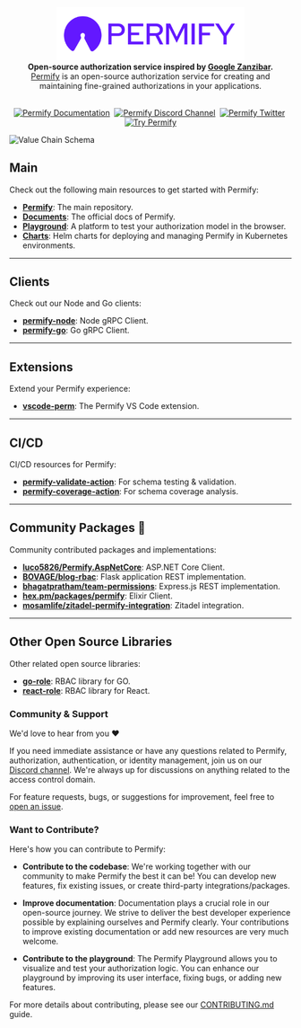 <div align="center">
<a href="https://www.permify.co/">
   <img src="https://raw.githubusercontent.com/Permify/permify/master/assets/permify-logo.svg" alt="Permify logo" width="336px" /><br />
</a>
</div>

<div align="center"><strong>Open-source authorization service inspired by <a href="https://research.google/pubs/pub48190/">Google Zanzibar</a>.</strong><br><a href="https://github.com/Permify/permify">Permify</a> is an open-source authorization service for creating and maintaining fine-grained authorizations in your applications.
</div>
<br />

<p align="center">
    <a href="https://docs.permify.co/" target="_blank"><img src="https://img.shields.io/badge/docs-permify.co-%234B4B6C?style=for-the-badge&logo=docs&label=DOCS" alt="Permify Documentation" /></a>&nbsp;
      <a href="https://discord.gg/MJbUjwskdH" target="_blank"><img src="https://img.shields.io/discord/950799928047833088?style=for-the-badge&logo=discord&label=DISCORD" alt="Permify Discord Channel" /></a>&nbsp;
        <a href="https://twitter.com/GetPermify" target="_blank"><img src="https://img.shields.io/twitter/follow/GetPermify?style=for-the-badge&logo=twitter&label=TWITTER" alt="Permify Twitter" /></a>&nbsp;
         <a href="https://play.permify.co" target="_blank"><img src="https://img.shields.io/badge/Try-Permify%20Playground-blueviolet?style=for-the-badge" alt="Try Permify" /></a>
</p>

![Value Chain Schema](https://github.com/Permify/permify/assets/39353278/06262e07-84ba-4a1c-b859-870344396600)

## **Main**

Check out the following main resources to get started with Permify:

- [**Permify**](https://github.com/Permify/permify): The main repository.
- [**Documents**](https://docs.permify.co/docs/permify-overview/intro): The official docs of Permify.
- [**Playground**](https://play.permify.co): A platform to test your authorization model in the browser.
- [**Charts**](https://github.com/Permify/helm-charts): Helm charts for deploying and managing Permify in Kubernetes environments.
  
---

## **Clients**

Check out our Node and Go clients:

- [**permify-node**](https://github.com/Permify/permify-node): Node gRPC Client.
- [**permify-go**](https://github.com/Permify/permify-go): Go gRPC Client.

---

## **Extensions**

Extend your Permify experience:

- [**vscode-perm**](https://github.com/Permify/vscode-perm): The Permify VS Code extension.

---

## **CI/CD**

CI/CD resources for Permify:

- [**permify-validate-action**](https://github.com/Permify/permify-validate-action): For schema testing & validation.
- [**permify-coverage-action**](https://github.com/Permify/permify-coverage-action): For schema coverage analysis.

---

## **Community Packages** :purple_heart:

Community contributed packages and implementations:

- [**luco5826/Permify.AspNetCore**](https://github.com/luco5826/Permify.AspNetCore): ASP.NET Core Client.
- [**BOVAGE/blog-rbac**](https://github.com/BOVAGE/blog-rbac): Flask application REST implementation.
- [**bhagatpratham/team-permissions**](https://github.com/bhagatpratham/team-permissions): Express.js REST implementation.
- [**hex.pm/packages/permify**](https://hex.pm/packages/permify): Elixir Client.
- [**mosamlife/zitadel-permify-integration**](https://github.com/mosamlife/zitadel-permify-integration): Zitadel integration.

---

## **Other Open Source Libraries**

Other related open source libraries:

- [**go-role**](https://github.com/Permify/go-role): RBAC library for GO.
- [**react-role**](https://github.com/Permify/react-role): RBAC library for React.


### **Community & Support**
We'd love to hear from you :heart:

If you need immediate assistance or have any questions related to Permify, authorization, authentication, or identity management, join us on our [Discord channel](https://discord.gg/link). We're always up for discussions on anything related to the access control domain.

For feature requests, bugs, or suggestions for improvement, feel free to [open an issue](https://github.com/Permify/permify/issues).

### **Want to Contribute?**
Here's how you can contribute to Permify:

* **Contribute to the codebase**: We're working together with our community to make Permify the best it can be! You can develop new features, fix existing issues, or create third-party integrations/packages. 

* **Improve documentation**: Documentation plays a crucial role in our open-source journey. We strive to deliver the best developer experience possible by explaining ourselves and Permify clearly. Your contributions to improve existing documentation or add new resources are very much welcome.

* **Contribute to the playground**: The Permify Playground allows you to visualize and test your authorization logic. You can enhance our playground by improving its user interface, fixing bugs, or adding new features.

For more details about contributing, please see our [CONTRIBUTING.md](https://github.com/Permify/permify/blob/master/CONTRIBUTING.md) guide.
